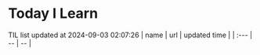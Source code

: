 # Today I Learn 
TIL list updated at 2024-09-03 02:07:26
| name | url | updated time |
| :--- | -- | -- |
